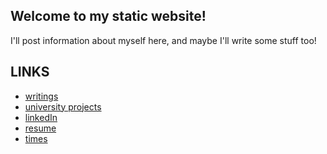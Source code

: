 ---
---
## Welcome to my static website!

I'll post information about myself here, and maybe I'll write some stuff too!

## LINKS

- [writings](./writings.html)
- [university projects](./university_projects.html)
- [linkedIn](https://www.linkedin.com/in/matthew-mcbrien-784b32116/)
- [resume](./assets/resume.pdf)
- [times](https://www.tfrrs.org/athletes/5459793/Georgia_Tech/Matt_McBrien.html)

<script src="https://ajax.googleapis.com/ajax/libs/jquery/2.1.3/jquery.min.js"></script>
<script src="./js/main.js"></script>

